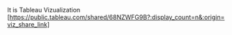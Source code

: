It is Tableau Vizualization
[https://public.tableau.com/shared/68NZWFG9B?:display_count=n&:origin=viz_share_link]

